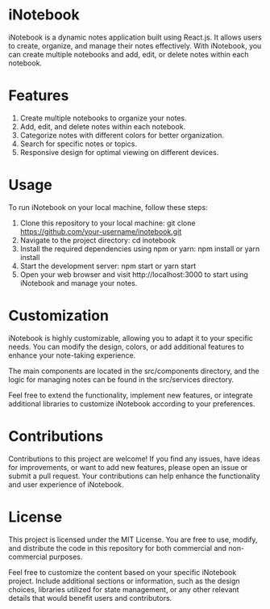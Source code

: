# iNotebook
iNotebook is a dynamic notes application built using React.js. It allows users to create, organize, and manage their notes effectively. With iNotebook, you can create multiple notebooks and add, edit, or delete notes within each notebook.

# Features
1. Create multiple notebooks to organize your notes.
2. Add, edit, and delete notes within each notebook.
3. Categorize notes with different colors for better organization.
4. Search for specific notes or topics.
5. Responsive design for optimal viewing on different devices.

# Usage
To run iNotebook on your local machine, follow these steps:
1. Clone this repository to your local machine:
git clone https://github.com/your-username/inotebook.git
2. Navigate to the project directory:
cd inotebook
3. Install the required dependencies using npm or yarn:
npm install
or
yarn install
4. Start the development server:
npm start
or
yarn start
5. Open your web browser and visit http://localhost:3000 to start using iNotebook and manage your notes.

# Customization
iNotebook is highly customizable, allowing you to adapt it to your specific needs. You can modify the design, colors, or add additional features to enhance your note-taking experience.

The main components are located in the src/components directory, and the logic for managing notes can be found in the src/services directory.

Feel free to extend the functionality, implement new features, or integrate additional libraries to customize iNotebook according to your preferences.

# Contributions
Contributions to this project are welcome! If you find any issues, have ideas for improvements, or want to add new features, please open an issue or submit a pull request. Your contributions can help enhance the functionality and user experience of iNotebook.

# License
This project is licensed under the MIT License. You are free to use, modify, and distribute the code in this repository for both commercial and non-commercial purposes.

Feel free to customize the content based on your specific iNotebook project. Include additional sections or information, such as the design choices, libraries utilized for state management, or any other relevant details that would benefit users and contributors.




